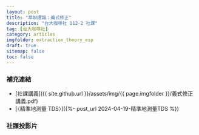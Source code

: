 ```yaml
---
layout: post
title: "萃取理論：義式修正"
description: "台大咖啡社 112-2 社課"
tag: [台大咖啡社]
category: articles
imgfolder: extraction_theory_esp
draft: true
sitemap: false
toc: false
---
```


### 補充連結
- [社課講義]({{ site.github.url }}/assets/img/{{ page.imgfolder }}/義式修正講義.pdf)
- [〈精準地測量 TDS〉]({%- post_url 2024-04-19-精準地測量TDS %})

### 社課投影片
<div class="row mt-md-5 mt-4 mb-md-5 mb-4 justify-content-center text-center">
    <div class="col-md-12">
        <img src="{{ site.github.url }}/assets/img/{{ page.imgfolder }}/slide_page1.webp" alt="" class="img-fluid responsive-image-horizontal" style="border:1px var(--main-text-color) solid;">
    </div>
</div>

<div class="row mt-md-5 mt-4 mb-md-5 mb-4 justify-content-center text-center">
    <div class="col-md-12">
        <img src="{{ site.github.url }}/assets/img/{{ page.imgfolder }}/slide_page2.webp" alt="" class="img-fluid responsive-image-horizontal" style="border:1px var(--main-text-color) solid;">
    </div>
</div>

<div class="row mt-md-5 mt-4 mb-md-5 mb-4 justify-content-center text-center">
    <div class="col-md-12">
        <img src="{{ site.github.url }}/assets/img/{{ page.imgfolder }}/slide_page3.webp" alt="" class="img-fluid responsive-image-horizontal" style="border:1px var(--main-text-color) solid;">
    </div>
</div>

<div class="row mt-md-5 mt-4 mb-md-5 mb-4 justify-content-center text-center">
    <div class="col-md-12">
        <img src="{{ site.github.url }}/assets/img/{{ page.imgfolder }}/slide_page4.webp" alt="" class="img-fluid responsive-image-horizontal" style="border:1px var(--main-text-color) solid;">
    </div>
</div>

<div class="row mt-md-5 mt-4 mb-md-5 mb-4 justify-content-center text-center">
    <div class="col-md-12">
        <img src="{{ site.github.url }}/assets/img/{{ page.imgfolder }}/slide_page5.webp" alt="" class="img-fluid responsive-image-horizontal" style="border:1px var(--main-text-color) solid;">
    </div>
</div>

<div class="row mt-md-5 mt-4 mb-md-5 mb-4 justify-content-center text-center">
    <div class="col-md-12">
        <img src="{{ site.github.url }}/assets/img/{{ page.imgfolder }}/slide_page6.webp" alt="" class="img-fluid responsive-image-horizontal" style="border:1px var(--main-text-color) solid;">
    </div>
</div>

<div class="row mt-md-5 mt-4 mb-md-5 mb-4 justify-content-center text-center">
    <div class="col-md-12">
        <img src="{{ site.github.url }}/assets/img/{{ page.imgfolder }}/slide_page7.webp" alt="" class="img-fluid responsive-image-horizontal" style="border:1px var(--main-text-color) solid;">
    </div>
</div>

<div class="row mt-md-5 mt-4 mb-md-5 mb-4 justify-content-center text-center">
    <div class="col-md-12">
        <img src="{{ site.github.url }}/assets/img/{{ page.imgfolder }}/slide_page8.webp" alt="" class="img-fluid responsive-image-horizontal" style="border:1px var(--main-text-color) solid;">
    </div>
</div>

<div class="row mt-md-5 mt-4 mb-md-5 mb-4 justify-content-center text-center">
    <div class="col-md-12">
        <img src="{{ site.github.url }}/assets/img/{{ page.imgfolder }}/slide_page9.webp" alt="" class="img-fluid responsive-image-horizontal" style="border:1px var(--main-text-color) solid;">
    </div>
</div>

<div class="row mt-md-5 mt-4 mb-md-5 mb-4 justify-content-center text-center">
    <div class="col-md-12">
        <img src="{{ site.github.url }}/assets/img/{{ page.imgfolder }}/slide_page10.webp" alt="" class="img-fluid responsive-image-horizontal" style="border:1px var(--main-text-color) solid;">
    </div>
</div>

<div class="row mt-md-5 mt-4 mb-md-5 mb-4 justify-content-center text-center">
    <div class="col-md-12">
        <img src="{{ site.github.url }}/assets/img/{{ page.imgfolder }}/slide_page11.webp" alt="" class="img-fluid responsive-image-horizontal" style="border:1px var(--main-text-color) solid;">
    </div>
</div>

<div class="row mt-md-5 mt-4 mb-md-5 mb-4 justify-content-center text-center">
    <div class="col-md-12">
        <img src="{{ site.github.url }}/assets/img/{{ page.imgfolder }}/slide_page12.webp" alt="" class="img-fluid responsive-image-horizontal" style="border:1px var(--main-text-color) solid;">
    </div>
</div>

<div class="row mt-md-5 mt-4 mb-md-5 mb-4 justify-content-center text-center">
    <div class="col-md-12">
        <img src="{{ site.github.url }}/assets/img/{{ page.imgfolder }}/slide_page13.webp" alt="" class="img-fluid responsive-image-horizontal" style="border:1px var(--main-text-color) solid;">
    </div>
</div>

<div class="row mt-md-5 mt-4 mb-md-5 mb-4 justify-content-center text-center">
    <div class="col-md-12">
        <img src="{{ site.github.url }}/assets/img/{{ page.imgfolder }}/slide_page14.webp" alt="" class="img-fluid responsive-image-horizontal" style="border:1px var(--main-text-color) solid;">
    </div>
</div>

<div class="row mt-md-5 mt-4 mb-md-5 mb-4 justify-content-center text-center">
    <div class="col-md-12">
        <img src="{{ site.github.url }}/assets/img/{{ page.imgfolder }}/slide_page15.webp" alt="" class="img-fluid responsive-image-horizontal" style="border:1px var(--main-text-color) solid;">
    </div>
</div>

<div class="row mt-md-5 mt-4 mb-md-5 mb-4 justify-content-center text-center">
    <div class="col-md-12">
        <img src="{{ site.github.url }}/assets/img/{{ page.imgfolder }}/slide_page16.webp" alt="" class="img-fluid responsive-image-horizontal" style="border:1px var(--main-text-color) solid;">
    </div>
</div>

<div class="row mt-md-5 mt-4 mb-md-5 mb-4 justify-content-center text-center">
    <div class="col-md-12">
        <img src="{{ site.github.url }}/assets/img/{{ page.imgfolder }}/slide_page17.webp" alt="" class="img-fluid responsive-image-horizontal" style="border:1px var(--main-text-color) solid;">
    </div>
</div>

<div class="row mt-md-5 mt-4 mb-md-5 mb-4 justify-content-center text-center">
    <div class="col-md-12">
        <img src="{{ site.github.url }}/assets/img/{{ page.imgfolder }}/slide_page18.webp" alt="" class="img-fluid responsive-image-horizontal" style="border:1px var(--main-text-color) solid;">
    </div>
</div>

<div class="row mt-md-5 mt-4 mb-md-5 mb-4 justify-content-center text-center">
    <div class="col-md-12">
        <img src="{{ site.github.url }}/assets/img/{{ page.imgfolder }}/slide_page19.webp" alt="" class="img-fluid responsive-image-horizontal" style="border:1px var(--main-text-color) solid;">
    </div>
</div>

<div class="row mt-md-5 mt-4 mb-md-5 mb-4 justify-content-center text-center">
    <div class="col-md-12">
        <img src="{{ site.github.url }}/assets/img/{{ page.imgfolder }}/slide_page20.webp" alt="" class="img-fluid responsive-image-horizontal" style="border:1px var(--main-text-color) solid;">
    </div>
</div>

<div class="row mt-md-5 mt-4 mb-md-5 mb-4 justify-content-center text-center">
    <div class="col-md-12">
        <img src="{{ site.github.url }}/assets/img/{{ page.imgfolder }}/slide_page21.webp" alt="" class="img-fluid responsive-image-horizontal" style="border:1px var(--main-text-color) solid;">
    </div>
</div>

<div class="row mt-md-5 mt-4 mb-md-5 mb-4 justify-content-center text-center">
    <div class="col-md-12">
        <img src="{{ site.github.url }}/assets/img/{{ page.imgfolder }}/slide_page22.webp" alt="" class="img-fluid responsive-image-horizontal" style="border:1px var(--main-text-color) solid;">
    </div>
</div>

<div class="row mt-md-5 mt-4 mb-md-5 mb-4 justify-content-center text-center">
    <div class="col-md-12">
        <img src="{{ site.github.url }}/assets/img/{{ page.imgfolder }}/slide_page23.webp" alt="" class="img-fluid responsive-image-horizontal" style="border:1px var(--main-text-color) solid;">
    </div>
</div>

<div class="row mt-md-5 mt-4 mb-md-5 mb-4 justify-content-center text-center">
    <div class="col-md-12">
        <img src="{{ site.github.url }}/assets/img/{{ page.imgfolder }}/slide_page24.webp" alt="" class="img-fluid responsive-image-horizontal" style="border:1px var(--main-text-color) solid;">
    </div>
</div>

<div class="row mt-md-5 mt-4 mb-md-5 mb-4 justify-content-center text-center">
    <div class="col-md-12">
        <img src="{{ site.github.url }}/assets/img/{{ page.imgfolder }}/slide_page25.webp" alt="" class="img-fluid responsive-image-horizontal" style="border:1px var(--main-text-color) solid;">
    </div>
</div>

<div class="row mt-md-5 mt-4 mb-md-5 mb-4 justify-content-center text-center">
    <div class="col-md-12">
        <img src="{{ site.github.url }}/assets/img/{{ page.imgfolder }}/slide_page26.webp" alt="" class="img-fluid responsive-image-horizontal" style="border:1px var(--main-text-color) solid;">
    </div>
</div>

<div class="row mt-md-5 mt-4 mb-md-5 mb-4 justify-content-center text-center">
    <div class="col-md-12">
        <img src="{{ site.github.url }}/assets/img/{{ page.imgfolder }}/slide_page27.webp" alt="" class="img-fluid responsive-image-horizontal" style="border:1px var(--main-text-color) solid;">
    </div>
</div>

<div class="row mt-md-5 mt-4 mb-md-5 mb-4 justify-content-center text-center">
    <div class="col-md-12">
        <img src="{{ site.github.url }}/assets/img/{{ page.imgfolder }}/slide_page28.webp" alt="" class="img-fluid responsive-image-horizontal" style="border:1px var(--main-text-color) solid;">
    </div>
</div>

<div class="row mt-md-5 mt-4 mb-md-5 mb-4 justify-content-center text-center">
    <div class="col-md-12">
        <img src="{{ site.github.url }}/assets/img/{{ page.imgfolder }}/slide_page29.webp" alt="" class="img-fluid responsive-image-horizontal" style="border:1px var(--main-text-color) solid;">
    </div>
</div>

<div class="row mt-md-5 mt-4 mb-md-5 mb-4 justify-content-center text-center">
    <div class="col-md-12">
        <img src="{{ site.github.url }}/assets/img/{{ page.imgfolder }}/slide_page30.webp" alt="" class="img-fluid responsive-image-horizontal" style="border:1px var(--main-text-color) solid;">
    </div>
</div>

<div class="row mt-md-5 mt-4 mb-md-5 mb-4 justify-content-center text-center">
    <div class="col-md-12">
        <img src="{{ site.github.url }}/assets/img/{{ page.imgfolder }}/slide_page31.webp" alt="" class="img-fluid responsive-image-horizontal" style="border:1px var(--main-text-color) solid;">
    </div>
</div>

<div class="row mt-md-5 mt-4 mb-md-5 mb-4 justify-content-center text-center">
    <div class="col-md-12">
        <img src="{{ site.github.url }}/assets/img/{{ page.imgfolder }}/slide_page32.webp" alt="" class="img-fluid responsive-image-horizontal" style="border:1px var(--main-text-color) solid;">
    </div>
</div>

<div class="row mt-md-5 mt-4 mb-md-5 mb-4 justify-content-center text-center">
    <div class="col-md-12">
        <img src="{{ site.github.url }}/assets/img/{{ page.imgfolder }}/slide_page33.webp" alt="" class="img-fluid responsive-image-horizontal" style="border:1px var(--main-text-color) solid;">
    </div>
</div>

<div class="row mt-md-5 mt-4 mb-md-5 mb-4 justify-content-center text-center">
    <div class="col-md-12">
        <img src="{{ site.github.url }}/assets/img/{{ page.imgfolder }}/slide_page34.webp" alt="" class="img-fluid responsive-image-horizontal" style="border:1px var(--main-text-color) solid;">
    </div>
</div>

<div class="row mt-md-5 mt-4 mb-md-5 mb-4 justify-content-center text-center">
    <div class="col-md-12">
        <img src="{{ site.github.url }}/assets/img/{{ page.imgfolder }}/slide_page35.webp" alt="" class="img-fluid responsive-image-horizontal" style="border:1px var(--main-text-color) solid;">
    </div>
</div>

<div class="row mt-md-5 mt-4 mb-md-5 mb-4 justify-content-center text-center">
    <div class="col-md-12">
        <img src="{{ site.github.url }}/assets/img/{{ page.imgfolder }}/slide_page36.webp" alt="" class="img-fluid responsive-image-horizontal" style="border:1px var(--main-text-color) solid;">
    </div>
</div>

<div class="row mt-md-5 mt-4 mb-md-5 mb-4 justify-content-center text-center">
    <div class="col-md-12">
        <img src="{{ site.github.url }}/assets/img/{{ page.imgfolder }}/slide_page37.webp" alt="" class="img-fluid responsive-image-horizontal" style="border:1px var(--main-text-color) solid;">
    </div>
</div>

<div class="row mt-md-5 mt-4 mb-md-5 mb-4 justify-content-center text-center">
    <div class="col-md-12">
        <img src="{{ site.github.url }}/assets/img/{{ page.imgfolder }}/slide_page38.webp" alt="" class="img-fluid responsive-image-horizontal" style="border:1px var(--main-text-color) solid;">
    </div>
</div>

<div class="row mt-md-5 mt-4 mb-md-5 mb-4 justify-content-center text-center">
    <div class="col-md-12">
        <img src="{{ site.github.url }}/assets/img/{{ page.imgfolder }}/slide_page39.webp" alt="" class="img-fluid responsive-image-horizontal" style="border:1px var(--main-text-color) solid;">
    </div>
</div>

<div class="row mt-md-5 mt-4 mb-md-5 mb-4 justify-content-center text-center">
    <div class="col-md-12">
        <img src="{{ site.github.url }}/assets/img/{{ page.imgfolder }}/slide_page40.webp" alt="" class="img-fluid responsive-image-horizontal" style="border:1px var(--main-text-color) solid;">
    </div>
</div>

<div class="row mt-md-5 mt-4 mb-md-5 mb-4 justify-content-center text-center">
    <div class="col-md-12">
        <img src="{{ site.github.url }}/assets/img/{{ page.imgfolder }}/slide_page41.webp" alt="" class="img-fluid responsive-image-horizontal" style="border:1px var(--main-text-color) solid;">
    </div>
</div>

<div class="row mt-md-5 mt-4 mb-md-5 mb-4 justify-content-center text-center">
    <div class="col-md-12">
        <img src="{{ site.github.url }}/assets/img/{{ page.imgfolder }}/slide_page42.webp" alt="" class="img-fluid responsive-image-horizontal" style="border:1px var(--main-text-color) solid;">
    </div>
</div>

<div class="row mt-md-5 mt-4 mb-md-5 mb-4 justify-content-center text-center">
    <div class="col-md-12">
        <img src="{{ site.github.url }}/assets/img/{{ page.imgfolder }}/slide_page43.webp" alt="" class="img-fluid responsive-image-horizontal" style="border:1px var(--main-text-color) solid;">
    </div>
</div>

<div class="row mt-md-5 mt-4 mb-md-5 mb-4 justify-content-center text-center">
    <div class="col-md-12">
        <img src="{{ site.github.url }}/assets/img/{{ page.imgfolder }}/slide_page44.webp" alt="" class="img-fluid responsive-image-horizontal" style="border:1px var(--main-text-color) solid;">
    </div>
</div>

<div class="row mt-md-5 mt-4 mb-md-5 mb-4 justify-content-center text-center">
    <div class="col-md-12">
        <img src="{{ site.github.url }}/assets/img/{{ page.imgfolder }}/slide_page45.webp" alt="" class="img-fluid responsive-image-horizontal" style="border:1px var(--main-text-color) solid;">
    </div>
</div>
